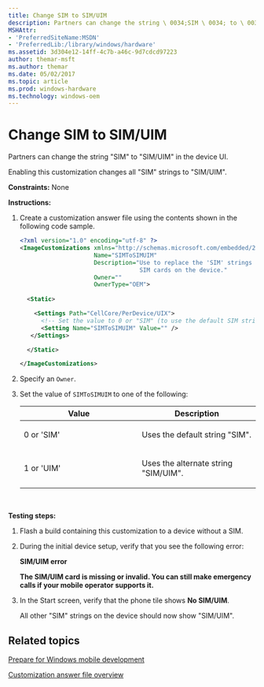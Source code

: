 ```yaml
---
title: Change SIM to SIM/UIM
description: Partners can change the string \ 0034;SIM \ 0034; to \ 0034;SIM/UIM \ 0034; in the device UI.
MSHAttr:
- 'PreferredSiteName:MSDN'
- 'PreferredLib:/library/windows/hardware'
ms.assetid: 3d304e12-14ff-4c7b-a46c-9d7cdcd97223
author: themar-msft
ms.author: themar
ms.date: 05/02/2017
ms.topic: article
ms.prod: windows-hardware
ms.technology: windows-oem
---
```


# Change SIM to SIM/UIM


Partners can change the string "SIM" to "SIM/UIM" in the device UI.

Enabling this customization changes all "SIM" strings to "SIM/UIM".

<a href="" id="constraints---none"></a>**Constraints:** None  

<a href="" id="instructions-"></a>**Instructions:**  
1.  Create a customization answer file using the contents shown in the following code sample.

    ```XML
    <?xml version="1.0" encoding="utf-8" ?>  
    <ImageCustomizations xmlns="http://schemas.microsoft.com/embedded/2004/10/ImageUpdate"  
                         Name="SIMToSIMUIM"  
                         Description="Use to replace the 'SIM' strings in the device UI to 'SIM/UIM' to accommodate scenarios such as Dual Mode cards of 
                                      SIM cards on the device."  
                         Owner=""  
                         OwnerType="OEM"> 
      
      <Static>  

        <Settings Path="CellCore/PerDevice/UIX">  
          <!-- Set the value to 0 or "SIM" (to use the default SIM string), or set to 1 or "UIM" (to use the alternate SIM/UIM string) -->
          <Setting Name="SIMToSIMUIM" Value="" />    
       </Settings>  

      </Static>

    </ImageCustomizations>
    ```

2.  Specify an `Owner`.

3.  Set the value of `SIMToSIMUIM` to one of the following:

    <table>
    <colgroup>
    <col width="50%" />
    <col width="50%" />
    </colgroup>
    <thead>
    <tr class="header">
    <th>Value</th>
    <th>Description</th>
    </tr>
    </thead>
    <tbody>
    <tr class="odd">
    <td><p>0 or 'SIM'</p></td>
    <td><p>Uses the default string &quot;SIM&quot;.</p></td>
    </tr>
    <tr class="even">
    <td><p>1 or 'UIM'</p></td>
    <td><p>Uses the alternate string &quot;SIM/UIM&quot;.</p></td>
    </tr>
    </tbody>
    </table>

     

<a href="" id="testing-steps-"></a>**Testing steps:**  
1.  Flash a build containing this customization to a device without a SIM.

2.  During the initial device setup, verify that you see the following error:

    **SIM/UIM error**

    **The SIM/UIM card is missing or invalid. You can still make emergency calls if your mobile operator supports it.**

3.  In the Start screen, verify that the phone tile shows **No SIM/UIM**.

    All other "SIM" strings on the device should now show "SIM/UIM".

## Related topics

[Prepare for Windows mobile development](https://docs.microsoft.com/en-us/windows-hardware/manufacture/mobile/preparing-for-windows-mobile-development)

[Customization answer file overview](https://docs.microsoft.com/en-us/windows-hardware/customize/mobile/mcsf/customization-answer-file)
